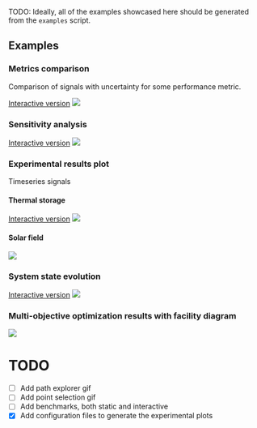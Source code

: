 TODO:
Ideally, all of the examples showcased here should be generated from the `examples` script.

## Examples

### Metrics comparison

Comparison of signals with uncertainty for some performance metric.

[Interactive version](assets/metrics_comparison.html)
![](assets/metrics_comparison.png)


### Sensitivity analysis

[Interactive version](assets/sensitivity_analysis.html)
![](assets/sensitivity_analysis_result.png)


### Experimental results plot

Timeseries signals

#### Thermal storage

[Interactive version](assets/thermal_storage_validation_20231030_generated_202403071421.html)
![](assets/thermal_storage_validation_20231030_generated_202403071421.svg)

#### Solar field

![](assets/20240927_test_solar_field.png)

### System state evolution

[Interactive version](assets/SolarMED_state_evolution_20230703.html)
![](assets/state_evolution.gif)

### Multi-objective optimization results with facility diagram

![](assets/pareto_evolution_wascop.gif)


# TODO
- [ ] Add path explorer gif
- [ ] Add point selection gif
- [ ] Add benchmarks, both static and interactive
- [x] Add configuration files to generate the experimental plots